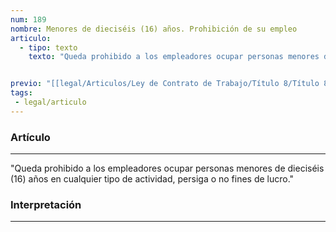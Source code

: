 ```yaml
---
num: 189
nombre: Menores de dieciséis (16) años. Prohibición de su empleo
articulo: 
  - tipo: texto
    texto: "Queda prohibido a los empleadores ocupar personas menores de dieciséis (16) años en cualquier tipo de actividad, persiga o no fines de lucro."


previo: "[[legal/Articulos/Ley de Contrato de Trabajo/Título 8/Título 8, De la prohibición del trabajo infantil y de la protección del trabajo adolecente.md|Título 8, De la prohibición del trabajo infantil y de la protección del trabajo adolecente]]"
tags: 
 - legal/articulo
---
```

### Artículo
---
"Queda prohibido a los empleadores ocupar personas menores de dieciséis (16) años en cualquier tipo de actividad, persiga o no fines de lucro."

### Interpretación
---
